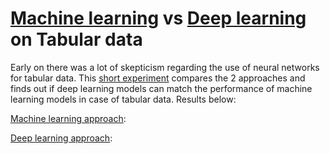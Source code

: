 # [Machine learning](https://github.com/dipam7/fastai/blob/master/deep_learning/course1/lesson4/ml-on-tabular-data.ipynb) vs [Deep learning](https://github.com/dipam7/fastai/blob/master/deep_learning/course1/lesson4/dl-on-tabular-data-using-fastai.ipynb) on Tabular data

Early on there was a lot of skepticism regarding the use of neural networks for tabular data. This [short experiment](https://medium.com/code-heroku/ml-vs-dl-for-tabular-data-8ae2992980eb) compares the 2 approaches and finds out if deep learning models can match the performance of machine learning models in case of tabular data. Results below:

[Machine learning approach](https://github.com/dipam7/fastai/blob/master/deep_learning/course1/lesson4/ml-on-tabular-data.ipynb):

[Deep learning approach](https://github.com/dipam7/fastai/blob/master/deep_learning/course1/lesson4/dl-on-tabular-data-using-fastai.ipynb):
